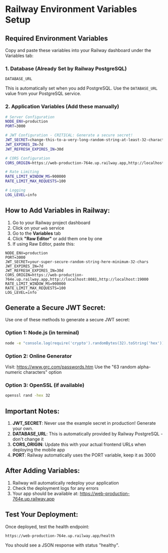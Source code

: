 # Railway Environment Variables Setup

## Required Environment Variables

Copy and paste these variables into your Railway dashboard under the Variables tab:

### 1. Database (Already Set by Railway PostgreSQL)
```
DATABASE_URL
```
This is automatically set when you add PostgreSQL. Use the `DATABASE_URL` value from your PostgreSQL service.

### 2. Application Variables (Add these manually)

```bash
# Server Configuration
NODE_ENV=production
PORT=3000

# JWT Configuration - CRITICAL: Generate a secure secret!
JWT_SECRET=change-this-to-a-very-long-random-string-at-least-32-characters-use-a-generator
JWT_EXPIRES_IN=7d
JWT_REFRESH_EXPIRES_IN=30d

# CORS Configuration
CORS_ORIGIN=https://web-production-764e.up.railway.app,http://localhost:8081,http://localhost:19000

# Rate Limiting
RATE_LIMIT_WINDOW_MS=900000
RATE_LIMIT_MAX_REQUESTS=100

# Logging
LOG_LEVEL=info
```

## How to Add Variables in Railway:

1. Go to your Railway project dashboard
2. Click on your `web` service
3. Go to the **Variables** tab
4. Click **"Raw Editor"** or add them one by one
5. If using Raw Editor, paste this:

```env
NODE_ENV=production
PORT=3000
JWT_SECRET=your-super-secure-random-string-here-minimum-32-chars
JWT_EXPIRES_IN=7d
JWT_REFRESH_EXPIRES_IN=30d
CORS_ORIGIN=https://web-production-764e.up.railway.app,http://localhost:8081,http://localhost:19000
RATE_LIMIT_WINDOW_MS=900000
RATE_LIMIT_MAX_REQUESTS=100
LOG_LEVEL=info
```

## Generate a Secure JWT Secret:

Use one of these methods to generate a secure JWT secret:

### Option 1: Node.js (in terminal)
```bash
node -e "console.log(require('crypto').randomBytes(32).toString('hex'))"
```

### Option 2: Online Generator
Visit: https://www.grc.com/passwords.htm
Use the "63 random alpha-numeric characters" option

### Option 3: OpenSSL (if available)
```bash
openssl rand -hex 32
```

## Important Notes:

1. **JWT_SECRET**: Never use the example secret in production! Generate your own.
2. **DATABASE_URL**: This is automatically provided by Railway PostgreSQL - don't change it
3. **CORS_ORIGIN**: Update this with your actual frontend URLs when deploying the mobile app
4. **PORT**: Railway automatically uses the PORT variable, keep it as 3000

## After Adding Variables:

1. Railway will automatically redeploy your application
2. Check the deployment logs for any errors
3. Your app should be available at: https://web-production-764e.up.railway.app

## Test Your Deployment:

Once deployed, test the health endpoint:
```
https://web-production-764e.up.railway.app/health
```

You should see a JSON response with status "healthy".